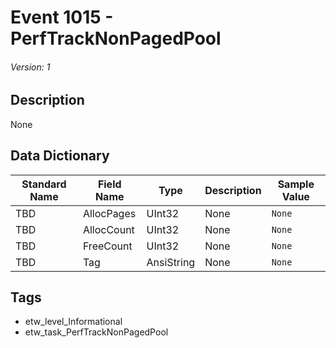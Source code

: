 # Event 1015 - PerfTrackNonPagedPool
###### Version: 1

## Description
None

## Data Dictionary
|Standard Name|Field Name|Type|Description|Sample Value|
|---|---|---|---|---|
|TBD|AllocPages|UInt32|None|`None`|
|TBD|AllocCount|UInt32|None|`None`|
|TBD|FreeCount|UInt32|None|`None`|
|TBD|Tag|AnsiString|None|`None`|

## Tags
* etw_level_Informational
* etw_task_PerfTrackNonPagedPool